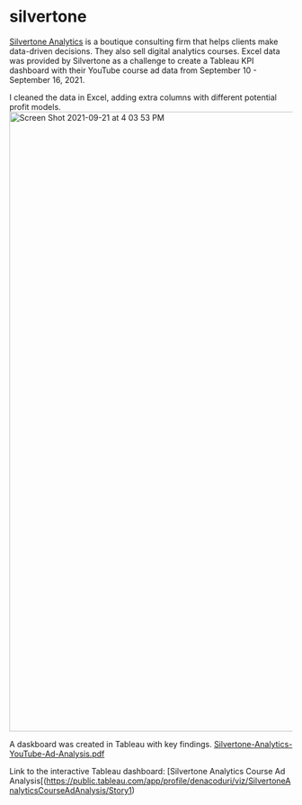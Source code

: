 # silvertone

[Silvertone Analytics](https://www.silvertoneanalytics.com/) is a boutique consulting firm that helps clients make data-driven decisions. They also sell digital analytics courses. Excel data was provided by Silvertone as a challenge to create a Tableau KPI dashboard with their YouTube course ad data from September 10 - September 16, 2021.

I cleaned the data in Excel, adding extra columns with different potential profit models. 
<img width="1100" alt="Screen Shot 2021-09-21 at 4 03 53 PM" src="https://user-images.githubusercontent.com/84096042/134239881-13ee1f48-503e-4b62-ae99-615d6bdc5739.png">

A daskboard was created in Tableau with key findings.
[Silvertone-Analytics-YouTube-Ad-Analysis.pdf](https://github.com/denacoduri/silvertone/files/7205921/Silvertone-Analytics-YouTube-Ad-Analysis.pdf)

Link to the interactive Tableau dashboard:
[Silvertone Analytics Course Ad Analysis[(https://public.tableau.com/app/profile/denacoduri/viz/SilvertoneAnalyticsCourseAdAnalysis/Story1)

